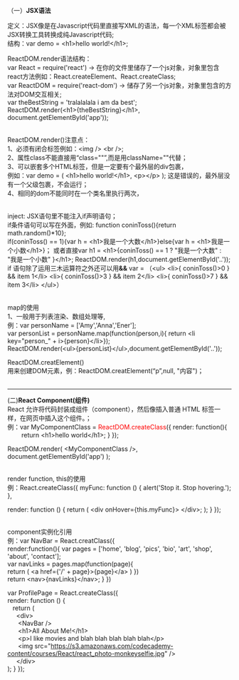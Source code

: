 （一）<strong>JSX语法</strong>

定义：JSX像是在Javascript代码里直接写XML的语法，每一个XML标签都会被JSX转换工具转换成纯Javascript代码;<br>
结构：var demo = \<h1\>hello world!\</h1\>;

ReactDOM.render语法结构：<br>
var React = require('react') -> 在你的文件里储存了一个js对象，对象里包含react方法例如：React.createElement、React.createClass;<br>
var ReactDOM = require('react-dom') -> 储存了另一个js对象，对象里包含的方法对DOM交互相关;<br>
var theBestString = 'tralalalala i am da best';<br>
ReactDOM.render(\<h1\>{theBestString}\</h1\>, document.getElementById('app'));<br><br>


ReactDOM.render()注意点：<br>
1、必须有闭合标签例如：\<img /\> \<br /\>;<br>
2、属性class不能直接用“class=""”,而是用className=""代替；<br>
3、可以嵌套多个HTML标签，但是一定要有个最外层的div包裹，<br>
例如：var demo = (
        \<h1\>hello world!\</h1\>,
        \<p\>\</p\>
      );
  这是错误的，最外层没有一个父级包裹，不会运行；<br>
4、相同的dom不能同时在一个类名里执行两次，<br><br>

inject:
JSX语句里不能注入if声明语句；<br>
if条件语句可以写在外面，例如: function coninToss(){return math.random()*10};            
if(coninToss() == 1){var h = \<h1\>我是一个大数\</h1\>}else{var h = \<h1\>我是一个小数\</h1\>}；
或者直接var h1 = \<h1\>{coninToss() == 1 ? "我是一个大数" : "我是一个小数"  }\</h1\>;
ReactDOM.render(h1,document.getElementById('..'));<br>
if 语句除了运用三木运算符之外还可以用<strong>&&</strong>
var = （\<ul\>
  \<li\>{ coninToss()>0 } && item 1\</li\>
  \<li\>{ coninToss()>3 } && item 2\</li\>
  \<li\>{ coninToss()>7 } && item 3\</li\>
\</ul\>）<br /><br />
 
 map的使用<br>
 1、一般用于列表渲染、数组处理等,<br>
 例：var personName = ['Amy','Anna','Ener'];<br>
var personList = personName.map(function(person,i){ return \<li key="person_" + i\>{person}\</li\>});<br>
 ReactDOM.render(\<ul\>{personList}\</ul\>,document.getElementById('..'));<br>
 
 ReactDOM.creatElement()<br>
 用来创建DOM元素，例：ReactDOM.creatElement(“p”,null, "内容")；<br><br><hr>
 
 (二)<strong>React Component(组件)</strong><br>
 React 允许将代码封装成组件（component），然后像插入普通 HTML 标签一样，在网页中插入这个组件。；<br>
 例：var MyComponentClass = <span style="color:red;">ReactDOM.createClass</span>({
          render: function(){
            return \<h1\>hello world\</h1\>;
         }
     });<br>

ReactDOM.render(
   \<MyComponentClass /\>,
    document.getElementById('app')
);<br><br>

render function, this的使用<br>
例：React.createClass({
  myFunc: function () {
    alert('Stop it.  Stop hovering.');
  },<br>

  render: function () {
    return (
      \<div onHover={this.myFunc}\>
      \</div\>;
    );
  }
});<br><br>

component实例化引用<br>
例：var NavBar = React.creatClass({<br>
      render:function(){
        var pages = ['home', 'blog', 'pics', 'bio', 'art', 'shop', 'about', 'contact'];<br>
        var navLinks = pages.map(function(page){<br>
             return (
                \<a  href={'/' + page}\>{page}\</a\>
             )
        })<br>
        return \<nav\>{navLinks}\</nav\>;
      }
  })<br>
  
  var ProfilePage = React.createClass({<br>
  render: function () {<br>
   &nbsp;&nbsp; return (<br>
    &nbsp;&nbsp; &nbsp;&nbsp;\<div\><br>
    &nbsp;&nbsp; &nbsp;&nbsp;&nbsp;\<NavBar /\><br>
    &nbsp;&nbsp; &nbsp;&nbsp;&nbsp;\<h1\>All About Me!\</h1\><br>
    &nbsp;&nbsp; &nbsp;&nbsp;&nbsp;\<p\>I like movies and blah blah blah blah blah\</p\><br>
    &nbsp;&nbsp; &nbsp;&nbsp;&nbsp;\<img src="https://s3.amazonaws.com/codecademy-content/courses/React/react_photo-monkeyselfie.jpg" /\><br>
    &nbsp;&nbsp; &nbsp;&nbsp;\</div\><br>
    );
  }
});


